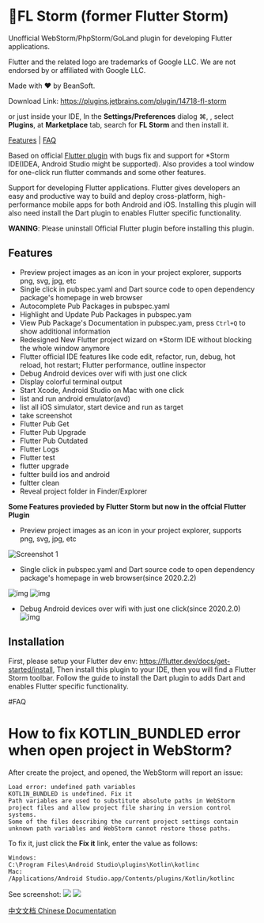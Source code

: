 # 🧩FL Storm (former Flutter Storm)
Unofficial WebStorm/PhpStorm/GoLand plugin for developing Flutter applications.

Flutter and the related logo are trademarks of Google LLC. We are not endorsed by or affiliated with Google LLC.

Made with ❤️ by BeanSoft.

Download Link: https://plugins.jetbrains.com/plugin/14718-fl-storm

or just inside your IDE, In the **Settings/Preferences** dialog ⌘, , select **Plugins**, at **Marketplace** tab, search for **FL Storm** and then install it.

[Features](https://plugins.jetbrains.com/plugin/14718-fl-storm/features) | [FAQ](https://plugins.jetbrains.com/plugin/14718-fl-storm/faq)

Based on official [Flutter plugin](https://plugins.jetbrains.com/plugin/9212-flutter) with bugs fix and support for *Storm IDE(IDEA, Android Studio might be supported). Also provides a tool window for one-click run flutter commands and some other features.


Support for developing Flutter applications. Flutter gives developers an easy and productive way to build and deploy cross-platform, high-performance mobile apps for both Android and iOS. Installing this plugin will also need install the Dart plugin to enables Flutter specific functionality.



**WANING**: Please uninstall Official Flutter plugin before installing this plugin.

## Features

- Preview project images as an icon in your project explorer, supports png, svg, jpg, etc
- Single click in pubspec.yaml and Dart source code to open dependency package's homepage in web browser
- Autocomplete Pub Packages in pubspec.yaml
- Highlight and Update Pub Packages in pubspec.yam
- View Pub Package's Documentation in pubspec.yam, press `Ctrl+Q` to show additional information
- Redesigned New Flutter project wizard on *Storm IDE without blocking the whole window anymore
- Flutter official IDE features like code edit, refactor, run, debug, hot reload, hot restart; Flutter performance, outline inspector
- Debug Android devices over wifi with just one click
- Display colorful terminal output
- Start Xcode, Android Studio on Mac with one click
- list and run android emulator(avd)
- list all iOS simulator, start device and run as target
- take screenshot
- Flutter Pub Get
- Flutter Pub Upgrade
- Flutter Pub Outdated
- Flutter Logs
- Flutter test
- flutter upgrade
- fultter build ios and android
- fultter clean
- Reveal project folder in Finder/Explorer



**Some Features provieded by Flutter Storm but now in the offcial Flutter Plugin**

- Preview project images as an icon in your project explorer, supports png, svg, jpg, etc

![Screenshot 1](https://plugins.jetbrains.com/files/14718/screenshot_22957.png)

- Single click in pubspec.yaml and Dart source code to open dependency package's homepage in web browser(since 2020.2.2)

![img](https://plugins.jetbrains.com/files/14718/screenshot_22901.png) ![img](https://plugins.jetbrains.com/files/14718/screenshot_22902.png)

- Debug Android devices over wifi with just one click(since 2020.2.0) ![img](https://plugins.jetbrains.com/files/14718/screenshot_22836.png)

## Installation

First, please setup your Flutter dev env: https://flutter.dev/docs/get-started/install, Then install this plugin to your IDE, then you will find a Flutter Storm toolbar. Follow the guide to install the Dart plugin to adds Dart and enables Flutter specific functionality.

#FAQ

# How to fix KOTLIN_BUNDLED error when open project in WebStorm?

After create the project, and opened, the WebStorm will report an issue:

```
Load error: undefined path variables
KOTLIN_BUNDLED is undefined. Fix it
Path variables are used to substitute absolute paths in WebStorm project files and allow project file sharing in version control systems.
Some of the files describing the current project settings contain unknown path variables and WebStorm cannot restore those paths.
```
To fix it, just click the **Fix it** link, enter the value as follows:
```
Windows:
C:\Program Files\Android Studio\plugins\Kotlin\kotlinc
Mac:
/Applications/Android Studio.app/Contents/plugins/Kotlin/kotlinc
```
See screenshot:
![](https://plugins.jetbrains.com/files/14718/159-page/image61.png)
![](https://plugins.jetbrains.com/files/14718/159-page/image60.png)



[中文文档 Chinese Documentation](https://www.cnblogs.com/beansoft/p/flutter_storm.html)
